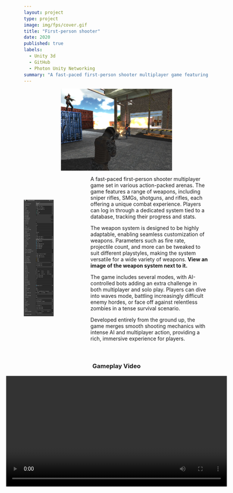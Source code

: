 ```yaml
---
layout: project
type: project
image: img/fps/cover.gif
title: "First-person shooter"
date: 2020
published: true
labels:
  - Unity 3d
  - GitHub
  - Photon Unity Networking
summary: "A fast-paced first-person shooter multiplayer game featuring a variety of weapons, customizable systems, and multiple gameplay modes, including AI bots and zombie survival."
---
```


<div style="display: flex; flex-direction: column; align-items: center;">
  <!-- Image of the weapon system in the middle -->
  <div style="flex: 1;">
    <img class="img-fluid" src="../img/fps/panal.jpg" alt="Coverm" style="max-width: 60%; height: auto; display: block; margin: 0 auto;">
  </div>
  
<div style="display: flex; align-items: center;">
  <!-- Image of the weapon system -->
  <div style="flex: 1;">
    <img src="../img/fps/weapon.png" alt="Weapon System" style="max-width: 50%; height: auto;">
  </div>

  <!-- Description of the game and weapon system -->
  <div style="flex: 2; padding-left: 20px;">
    <p>
      A fast-paced first-person shooter multiplayer game set in various action-packed arenas. The game 
      features a range of weapons, including sniper rifles, SMGs, shotguns, and rifles, each offering a 
      unique combat experience. Players can log in through a dedicated system tied to a database, tracking 
      their progress and stats.
    </p>
    <p>
      The weapon system is designed to be highly adaptable, enabling seamless customization of weapons. 
      Parameters such as fire rate, projectile count, and more can be tweaked to suit different playstyles, 
      making the system versatile for a wide variety of weapons. 
      <strong>View an image of the weapon system next to it.</strong>
    </p>
    <p>
      The game includes several modes, with AI-controlled bots adding an extra challenge in both multiplayer 
      and solo play. Players can dive into waves mode, battling increasingly difficult enemy hordes, or face 
      off against relentless zombies in a tense survival scenario.
    </p>
    <p>
      Developed entirely from the ground up, the game merges smooth shooting mechanics with intense AI and 
      multiplayer action, providing a rich, immersive experience for players.
    </p>
  </div>
</div>

<!-- Video showcase -->
<div style="padding-top: 20px; text-align: center;">
  <h3>Gameplay Video</h3>
  <video width="600" controls>
    <source src="../img/fps/video2.mp4" type="video/mp4">
    Your browser does not support the video tag.
  </video>
</div>
